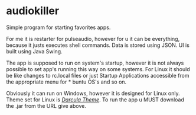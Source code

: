 # audiokiller
Simple program for starting favorites apps.

For me it is restarter for pulseaudio, however for u it can be everything, because it justs executes shell commands.
Data is stored using JSON.
UI is built using Java Swing.

The app is supposed to run on system's startup, however it is not always possible to set app's running this way on some systems.
For Linux it should be like changes to rc.local files or just Startup Applications accessible from the appropriate menu for * buntu OS's and so on.

Obviously it can run on Windows, however it is designed for Linux only. 
Theme set for Linux is [<i>Darcula Theme</i>](https://github.com/bulenkov/Darcula).
To run the app u MUST download the .jar from the URL give above.


